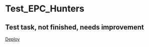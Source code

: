 # Test_EPC_Hunters
Test task, not finished, needs improvement 
--
[Deploy](https://mironvvvv.github.io/Test_EPC_Hunters/index.html)
